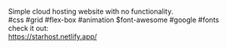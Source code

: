 Simple cloud hosting website with no functionality.<br>
#css #grid #flex-box #animation $font-awesome #google #fonts<br>
check it out: <br>
https://starhost.netlify.app/
